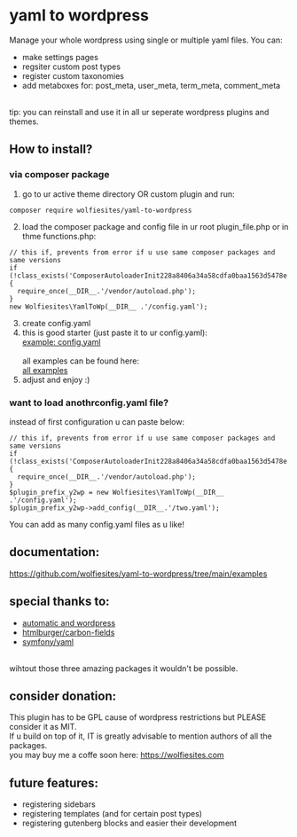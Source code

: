 # yaml to wordpress
Manage your whole wordpress using single or multiple yaml files. You can:<br>
* make settings pages 
* regsiter custom post types
* register custom taxonomies
* add metaboxes for: post_meta, user_meta, term_meta, comment_meta
<br>
tip: you can reinstall and use it in all ur seperate wordpress plugins and themes.

## How to install?
### via composer package
1. go to ur active theme directory OR custom plugin and run:
```
composer require wolfiesites/yaml-to-wordpress
```
2. load the composer package and config file in ur root plugin_file.php or in thme functions.php:
```
// this if, prevents from error if u use same composer packages and same versions
if (!class_exists('ComposerAutoloaderInit228a8406a34a58cdfa0baa1563d5478e')) {
  require_once(__DIR__.'/vendor/autoload.php');
}
new Wolfiesites\YamlToWp(__DIR__ .'/config.yaml');
```
3. create config.yaml
4. this is good starter (just paste it to ur config.yaml):<br>
   [example: config.yaml](https://github.com/wolfiesites/yaml-to-wordpress/blob/main/examples/6.%20mix_of_examples/books__cpt_with_post_meta%2Btaxonomies/config.yaml>)<br><br>
   all examples can be found here:<br>
  [all examples](https://github.com/wolfiesites/yaml-to-wordpress/tree/main/examples/6.%20mix_of_examples>)
5. adjust and enjoy :)

### want to load anothrconfig.yaml file?
instead of first configuration u can paste below:
```
// this if, prevents from error if u use same composer packages and same versions
if (!class_exists('ComposerAutoloaderInit228a8406a34a58cdfa0baa1563d5478e')) {
  require_once(__DIR__.'/vendor/autoload.php');
}
$plugin_prefix_y2wp = new Wolfiesites\YamlToWp(__DIR__ .'/config.yaml');
$plugin_prefix_y2wp->add_config(__DIR__.'/two.yaml');
```
You can add as many config.yaml files as u like!

## documentation:
<https://github.com/wolfiesites/yaml-to-wordpress/tree/main/examples>



## special thanks to:
* [automatic and wordpress](https://wordpress.org)
* [htmlburger/carbon-fields](https://carbonfields.net/)
* [symfony/yaml](https://symfony.com/doc/current/components/yaml.html)

<br>
wihtout those three amazing packages it wouldn't be possible.


## consider donation:
This plugin has to be GPL cause of wordpress restrictions but PLEASE consider it as MIT.<br>
If u build on top of it, IT is greatly advisable to mention authors of all the packages.<br>
you may buy me a coffe soon here: <https://wolfiesites.com>


## future features:
* registering sidebars
* registering templates (and for certain post types)
* registering gutenberg blocks and easier their development
